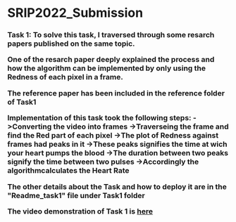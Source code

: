 # SRIP2022_Submission

<h3>Task 1:</h>
To solve this task, I traversed through some resarch papers published on the same topic.

One of the resarch paper deeply explained the process and how the algorithm can be implemented
by only using the Redness of each pixel in a frame.

The reference paper has been included in the reference folder of Task1

Implementation of this task took the following steps:
->Converting the video into frames
->Traverseing the frame and find the Red part of each pixel
->The plot of Redness against frames had peaks in it
->These peaks signifies the time at wich your heart pumps the blood
->The duration between two peaks signify the time between two pulses
->Accordingly the algorithmcalculates the Heart Rate

The other details about the Task and how to deploy it are in the "Readme_task1" file under Task1 folder

The video demonstration of Task 1 is <a href="https://drive.google.com/file/d/1LdtaNA5O-G-pwPnx2BB5Ph_-T84_PaiH/view?usp=sharing
">here</a>

